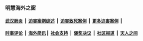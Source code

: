 
### 明慧海外之窗

####  [武汉肺炎](indexes/365.md?t=05042000) &nbsp;|&nbsp;  [迫害案例综述](indexes/328.md?t=05042000) &nbsp;|&nbsp; [迫害致死案例](indexes/277.md?t=05042000)  &nbsp;|&nbsp; [更多迫害案例](indexes/81.md?t=05042000)  &nbsp;|&nbsp; 
####  [时事评论](indexes/19.md?t=05042000) &nbsp;|&nbsp; [海外简讯](indexes/245.md?t=05042000)&nbsp;|&nbsp;  [社会支持](indexes/140.md?t=05042000) &nbsp;|&nbsp; [褒奖决议](indexes/282.md?t=05042000) &nbsp;|&nbsp; [社区报道](indexes/91.md?t=05042000)  &nbsp;|&nbsp; [天人之间](indexes/78.md?t=05042000) 

